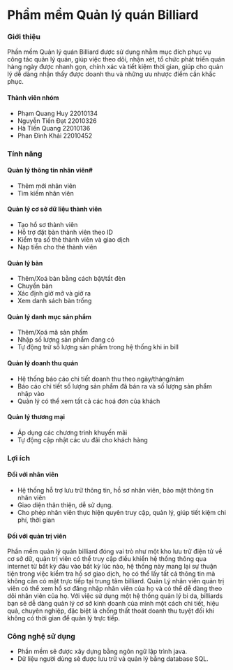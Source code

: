 # Phầm mềm Quản lý quán Billiard
### Giới thiệu #
Phần mềm Quản lý quán Billiard được sử dụng nhằm mục đích phục vụ công tác quản lý quán, giúp việc theo dõi, nhận xét, tổ chức phát triển quán hàng ngày được nhanh gọn, chính xác và tiết kiệm thời gian, giúp cho quản lý dễ dàng nhận thấy được doanh thu và những ưu nhược điểm cần khắc phục. 
#### Thành viên nhóm
+ Phạm Quang Huy   22010134
+ Nguyễn Tiến Đạt  22010326 
+ Hà Tiến Quang 22010136
+ Phan Đình Khải 22010452
### Tính năng #
#### Quản lý thông tin nhân viên#
+ Thêm mới nhân viên
+ Tìm kiếm nhân viên
#### Quản lý cơ sở dữ liệu thành viên
+ Tạo hồ sơ thành viên
+ Hỗ trợ đặt bàn thành viên theo ID
+ Kiểm tra số thẻ thành viên và giao dịch
+ Nạp tiền cho thẻ thành viên
#### Quản lý bàn
+ Thêm/Xoá bàn bằng cách bật/tắt đèn
+ Chuyển bàn
+ Xác định giờ mở và giờ ra
+ Xem danh sách bàn trống
#### Quản lý danh mục sản phẩm
+ Thêm/Xoá mã sản phẩm 
+ Nhập số lượng sản phẩm đang có  
+ Tự động trừ số lượng sản phẩm trong hệ thống khi in bill
#### Quản lý doanh thu quán #
+ Hệ thống báo cáo chi tiết doanh thu theo ngày/tháng/năm
+ Báo cáo chi tiết số lượng sản phẩm đã bán ra và số lượng sản phẩm nhập vào
+ Quản lý có thể xem tất cả các hoá đơn của khách
#### Quản lý thương mại
+ Áp dụng các chương trình khuyến mãi
+ Tự động cập nhật các ưu đãi cho khách hàng  
### Lợi ích #
#### Đối với nhân viên #
+ Hệ thống hỗ trợ lưu trữ thông tin, hồ sơ nhân viên, bảo mật thông tin nhân viên
+ Giao diện thân thiện, dễ sử dụng.
+ Cho phép nhân viên thực hiện quyên truy cập, quản lý, giúp tiết kiệm chi phí, thời gian
#### Đối với quản trị viên
Phần mềm quản lý quán billiard đóng vai trò như một kho lưu trữ điện tử về cơ sở dữ, quản trị viên có thể truy cập điều khiển hệ thống thông qua internet từ bất kỳ đâu vào bất kỳ lúc nào, hệ thống này mang lại sự thuận tiện trong việc kiểm tra hồ sơ giao dịch, họ có thể lấy tất cả thông tin mà không cần có mặt trực tiếp tại trung tâm billiard. Quản Lý nhân viên quản trị viên có thể xem hồ sơ đăng nhập nhân viên của họ và có thể dễ dàng theo dõi nhân viên của họ. Với việc sử dụng một hệ thống quản lý bi da, billiards bạn sẽ dễ dàng quản lý cơ sở kinh doanh của mình một cách chi tiết, hiệu quả, chuyên nghiệp, đặc biệt là chống thất thoát doanh thu tuyệt đối khi không có thời gian để quản lý trực tiếp. 
### Công nghệ sử dụng
+ Phần mềm sẽ được xây dựng bằng ngôn ngữ lập trình java.
+ Dữ liệu người dùng sẽ được lưu trữ và quản lý bằng database SQL.

